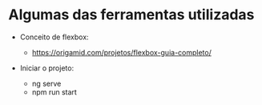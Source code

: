 # Algumas das ferramentas utilizadas
- Conceito de flexbox:
    - https://origamid.com/projetos/flexbox-guia-completo/



- Iniciar o projeto:
    - ng serve
    - npm run start

